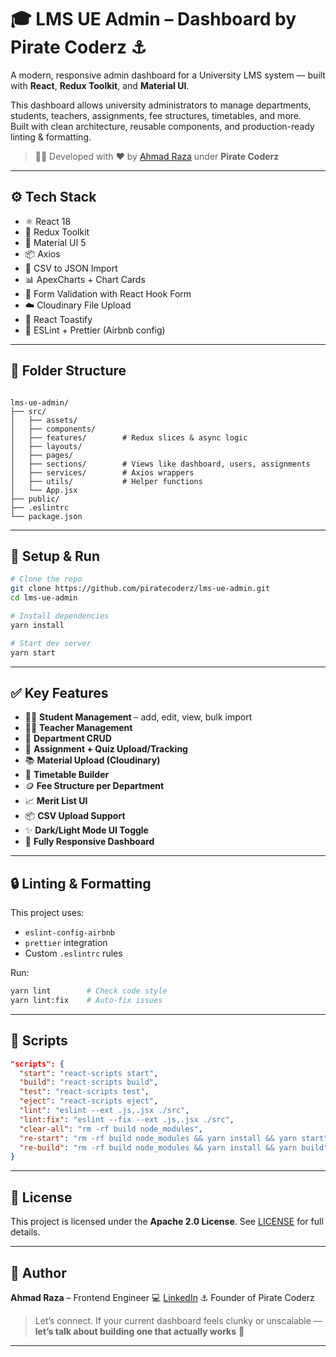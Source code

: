 # 🎓 LMS UE Admin – Dashboard by Pirate Coderz ⚓

A modern, responsive admin dashboard for a University LMS system — built with **React**, **Redux Toolkit**, and **Material UI**.

This dashboard allows university administrators to manage departments, students, teachers, assignments, fee structures, timetables, and more.  
Built with clean architecture, reusable components, and production-ready linting & formatting.

> 👨‍💻 Developed with ❤️ by [Ahmad Raza](https://www.linkedin.com/in/ahmad-raza0) under **Pirate Coderz**

---

## ⚙️ Tech Stack

- ⚛️ React 18
- 🎯 Redux Toolkit
- 💅 Material UI 5
- 📦 Axios
- 📁 CSV to JSON Import
- 📊 ApexCharts + Chart Cards
- 🔐 Form Validation with React Hook Form
- ☁️ Cloudinary File Upload
- 🍞 React Toastify
- 🧼 ESLint + Prettier (Airbnb config)

---

## 📁 Folder Structure

```

lms-ue-admin/
├── src/
│   ├── assets/
│   ├── components/
│   ├── features/        # Redux slices & async logic
│   ├── layouts/
│   ├── pages/
│   ├── sections/        # Views like dashboard, users, assignments
│   ├── services/        # Axios wrappers
│   ├── utils/           # Helper functions
│   └── App.jsx
├── public/
├── .eslintrc
└── package.json

````

---

## 🚀 Setup & Run

```bash
# Clone the repo
git clone https://github.com/piratecoderz/lms-ue-admin.git
cd lms-ue-admin

# Install dependencies
yarn install 

# Start dev server
yarn start
````

---

## ✅ Key Features

* 🧑‍🎓 **Student Management** – add, edit, view, bulk import
* 👨‍🏫 **Teacher Management**
* 🏢 **Department CRUD**
* 🧾 **Assignment + Quiz Upload/Tracking**
* 📚 **Material Upload (Cloudinary)**
* 📅 **Timetable Builder**
* 🪙 **Fee Structure per Department**
* 📈 **Merit List UI**
* 📦 **CSV Upload Support**
* ✨ **Dark/Light Mode UI Toggle**
* 🎨 **Fully Responsive Dashboard**

---

## 🔒 Linting & Formatting

This project uses:

* `eslint-config-airbnb`
* `prettier` integration
* Custom `.eslintrc` rules

Run:

```bash
yarn lint        # Check code style
yarn lint:fix    # Auto-fix issues
```

---

## 🧠 Scripts

```json
"scripts": {
  "start": "react-scripts start",
  "build": "react-scripts build",
  "test": "react-scripts test",
  "eject": "react-scripts eject",
  "lint": "eslint --ext .js,.jsx ./src",
  "lint:fix": "eslint --fix --ext .js,.jsx ./src",
  "clear-all": "rm -rf build node_modules",
  "re-start": "rm -rf build node_modules && yarn install && yarn start",
  "re-build": "rm -rf build node_modules && yarn install && yarn build"
}
```

---

## 📜 License

This project is licensed under the **Apache 2.0 License**.
See [LICENSE](./LICENSE) for full details.

---

## 🧠 Author

**Ahmad Raza** – Frontend Engineer
💻 [LinkedIn](https://www.linkedin.com/in/ahmad-raza0)
⚓ Founder of Pirate Coderz

> Let’s connect. If your current dashboard feels clunky or unscalable — **let’s talk about building one that actually works** 🚀

---
